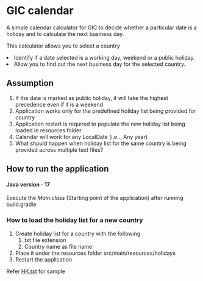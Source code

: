 # GIC calendar
A simple calendar calculator for GIC to decide whether a particular
date is a holiday and to calculate the next business day. 

This calculator allows you to select a country 
<li>Identify if a date selected is a working day, weekend or a public holiday. 
<li>Allow you to find out the next business day for the selected country.

## Assumption

1. If the date is marked as public holiday, it will take the highest precedence even if it is a weekend
2. Application works only for the predefined holiday list being provided for country
3. Application restart is required to populate the new holiday list being loaded in resources folder
4. Calendar will work for any LocalDate (i.e.., Any year)
5. What shpuld happen when holiday list for the same country is being provided across multiple text files?

## How to run the application 

#### Java version - 17
Execute the *Main.class* (Starting point of the application) after running build.gradle

### How to load the holiday list for a new country

1. Create holiday list for a country with the following
    1. txt file extension  
    2. Country name as file name
2. Place it under the resources folder src/main/resources/holidays
3. Restart the application

Refer [HK.txt](src%2Fmain%2Fresources%2Fholidays%2FHK.txt) for sample

